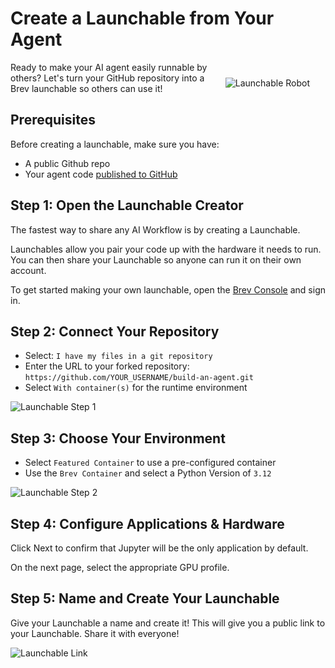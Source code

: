 # Create a Launchable from Your Agent
 
<img src="_static/robots/lunch.png" alt="Launchable Robot" style="float:right; max-width:300px;margin:25px;" />

Ready to make your AI agent easily runnable by others? Let's turn your GitHub repository into a Brev launchable so others can use it!

## Prerequisites

Before creating a launchable, make sure you have:
- A public Github repo
- Your agent code [published to GitHub](github_workflow.md)

<!-- fold:break -->

## Step 1: Open the Launchable Creator

The fastest way to share any AI Workflow is by creating a Launchable.

Launchables allow you pair your code up with the hardware it needs to run. 
You can then share your Launchable so anyone can run it on their own account.

To get started making your own launchable, open the [Brev Console](https://brev.nvidia.com/launchables/create) and sign in.  

<!-- fold:break -->

## Step 2: Connect Your Repository

- Select: `I have my files in a git repository` 
- Enter the URL to your forked repository: `https://github.com/YOUR_USERNAME/build-an-agent.git`
- Select `With container(s)` for the runtime environment

![Launchable Step 1](img/launchable_1.png)

<!-- fold:break -->

## Step 3: Choose Your Environment

- Select `Featured Container` to use a pre-configured container
- Use the `Brev Container` and select a Python Version of `3.12`

![Launchable Step 2](img/launchable_2.png)

<!-- fold:break -->

## Step 4: Configure Applications & Hardware

Click Next to confirm that Jupyter will be the only application by default.

On the next page, select the appropriate GPU profile.

<!-- fold:break -->

## Step 5: Name and Create Your Launchable

Give your Launchable a name and create it! This will give you a public link to your Launchable. Share it with everyone!

![Launchable Link](img/launchable_link.png)
